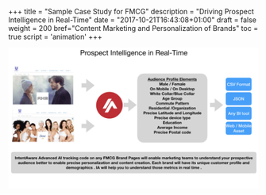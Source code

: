 +++
title = "Sample Case Study for FMCG"
description = "Driving Prospect Intelligence in Real-Time"
date = "2017-10-21T16:43:08+01:00"
draft = false
weight = 200
bref="Content Marketing and Personalization of Brands"
toc = true
script = 'animation'
+++


![FMCG Use Case](https://github.com/vinpatel/intentaware/blob/master/static/fmcg.jpeg)

